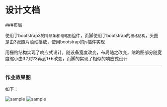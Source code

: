 设计文档
==========
###布局

使用了bootstrap3的`导航条`和`缩略图`组件，页脚使用了bootstrap的`栅格结构`，头图是由3张照片滚动播放，使用bootstrap的js插件实现

用栅格结构实现了响应式设计，随设备宽度改变，布局随之改变，缩略图部分随宽度缩小由3*2到2*3再到1*6改变，页脚的实现了相似的响应式设计

-----------------

### 作业效果图

如下：

![sample](https://github.com/Clarity-1021/SOFT130002_lab/tree/master/lab4/images/home_1.JPG)
![sample](https://github.com/Clarity-1021/SOFT130002_lab/tree/master/lab4/images/home_2.JPG)
